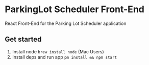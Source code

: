 # ParkingLot Scheduler Front-End

React Front-End for the Parking Lot Scheduler application

## Get started

1. Install node `brew install node` (Mac Users)
2. Install deps and run app `pm install && npm start`
